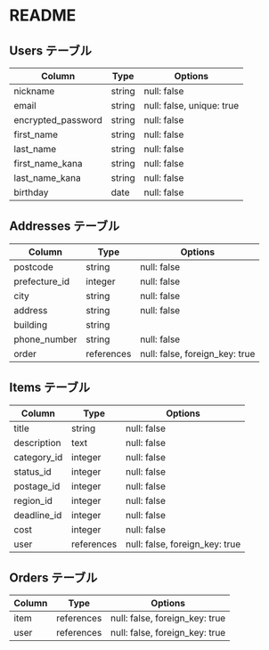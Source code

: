 # README

## Users テーブル

| Column                          | Type   | Options     |
| ------------------              | ------ | ----------- |
| nickname                        | string | null: false |
| email                           | string | null: false, unique: true |
| encrypted_password              | string | null: false |
| first_name                      | string | null: false |
| last_name                       | string | null: false |
| first_name_kana                 | string | null: false |
| last_name_kana                  | string | null: false |
| birthday                        | date   | null: false |


## Addresses テーブル

| Column                          | Type       | Options     |
| ------------------              | ------     | ----------- |
| postcode                        | string     | null: false |
| prefecture_id                   | integer    | null: false |
| city                            | string     | null: false |
| address                         | string     | null: false |
| building                        | string     |             |
| phone_number                    | string     | null: false |
| order                           | references | null: false, foreign_key: true |


## Items テーブル

| Column             | Type       | Options     |
| ------------------ | ------     | ----------- |
| title              | string     | null: false |
| description        | text       | null: false |
| category_id        | integer    | null: false |
| status_id          | integer    | null: false |
| postage_id         | integer    | null: false |
| region_id          | integer    | null: false |
| deadline_id        | integer    | null: false |
| cost               | integer    | null: false |
| user               | references | null: false, foreign_key: true |


## Orders テーブル

| Column             | Type       | Options     |
| ------------------ | ------     | ----------- |
| item               | references | null: false, foreign_key: true |
| user               | references | null: false, foreign_key: true |